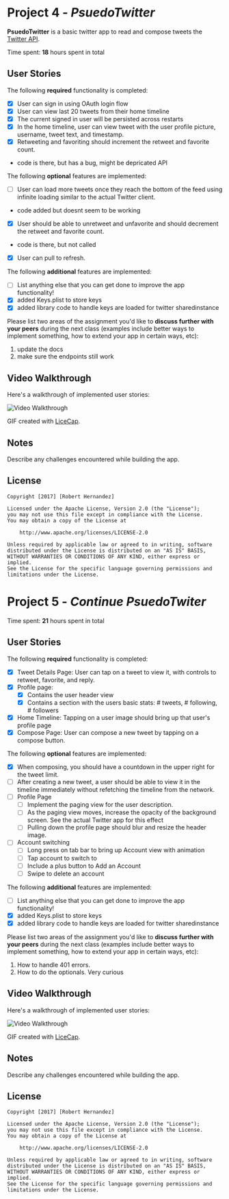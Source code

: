 # Project 4 - *PsuedoTwitter*

**PsuedoTwitter** is a basic twitter app to read and compose tweets the [Twitter API](https://apps.twitter.com/).

Time spent: **18** hours spent in total

## User Stories

The following **required** functionality is completed:

- [x] User can sign in using OAuth login flow
- [x] User can view last 20 tweets from their home timeline
- [x] The current signed in user will be persisted across restarts
- [x] In the home timeline, user can view tweet with the user profile picture, username, tweet text, and timestamp.
- [x] Retweeting and favoriting should increment the retweet and favorite count.
- code is there, but has a bug, might be depricated API

The following **optional** features are implemented:

- [ ] User can load more tweets once they reach the bottom of the feed using infinite loading similar to the actual Twitter client.
- code added but doesnt seem to be working
- [x] User should be able to unretweet and unfavorite and should decrement the retweet and favorite count.
- code is there, but not called
- [x] User can pull to refresh.

The following **additional** features are implemented:

- [ ] List anything else that you can get done to improve the app functionality!
- [x] added Keys.plist to store keys
- [x] added library code to handle keys are loaded for twitter sharedinstance

Please list two areas of the assignment you'd like to **discuss further with your peers** during the next class (examples include better ways to implement something, how to extend your app in certain ways, etc):

1. update the docs
2. make sure the endpoints still work

## Video Walkthrough

Here's a walkthrough of implemented user stories:

<img src='http://i.imgur.com/x2HGfEP.gif' title='Video Walkthrough' width='' alt='Video Walkthrough' />

GIF created with [LiceCap](http://www.cockos.com/licecap/).

## Notes

Describe any challenges encountered while building the app.

## License

    Copyright [2017] [Robert Hernandez]

    Licensed under the Apache License, Version 2.0 (the "License");
    you may not use this file except in compliance with the License.
    You may obtain a copy of the License at

        http://www.apache.org/licenses/LICENSE-2.0

    Unless required by applicable law or agreed to in writing, software
    distributed under the License is distributed on an "AS IS" BASIS,
    WITHOUT WARRANTIES OR CONDITIONS OF ANY KIND, either express or implied.
    See the License for the specific language governing permissions and
    limitations under the License.

# Project 5 - *Continue PsuedoTwiter*

Time spent: **21** hours spent in total

## User Stories

The following **required** functionality is completed:

- [x] Tweet Details Page: User can tap on a tweet to view it, with controls to retweet, favorite, and reply.
- [x] Profile page:
   - [x] Contains the user header view
   - [x] Contains a section with the users basic stats: # tweets, # following, # followers
- [x] Home Timeline: Tapping on a user image should bring up that user's profile page
- [x] Compose Page: User can compose a new tweet by tapping on a compose button.

The following **optional** features are implemented:

- [x] When composing, you should have a countdown in the upper right for the tweet limit.
- [ ] After creating a new tweet, a user should be able to view it in the timeline immediately without refetching the timeline from the network.
- [ ] Profile Page
   - [ ] Implement the paging view for the user description.
   - [ ] As the paging view moves, increase the opacity of the background screen. See the actual Twitter app for this effect
   - [ ] Pulling down the profile page should blur and resize the header image.
- [ ] Account switching
   - [ ] Long press on tab bar to bring up Account view with animation
   - [ ] Tap account to switch to
   - [ ] Include a plus button to Add an Account
   - [ ] Swipe to delete an account

The following **additional** features are implemented:

- [ ] List anything else that you can get done to improve the app functionality!
- [x] added Keys.plist to store keys
- [x] added library code to handle keys are loaded for twitter sharedinstance

Please list two areas of the assignment you'd like to **discuss further with your peers** during the next class (examples include better ways to implement something, how to extend your app in certain ways, etc):

1. How to handle 401 errors.
2. How to do the optionals. Very curious

## Video Walkthrough

Here's a walkthrough of implemented user stories:

<img src='http://i.imgur.com/0Wjn1ij.gif' title='Video Walkthrough' width='' alt='Video Walkthrough' />

GIF created with [LiceCap](http://www.cockos.com/licecap/).

## Notes

Describe any challenges encountered while building the app.

## License

    Copyright [2017] [Robert Hernandez]

    Licensed under the Apache License, Version 2.0 (the "License");
    you may not use this file except in compliance with the License.
    You may obtain a copy of the License at

        http://www.apache.org/licenses/LICENSE-2.0

    Unless required by applicable law or agreed to in writing, software
    distributed under the License is distributed on an "AS IS" BASIS,
    WITHOUT WARRANTIES OR CONDITIONS OF ANY KIND, either express or implied.
    See the License for the specific language governing permissions and
    limitations under the License.